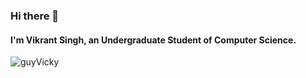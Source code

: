 ### Hi there 👋

#### I'm Vikrant Singh, an Undergraduate Student of Computer Science.

<p><img align="center" src="https://github-readme-streak-stats.herokuapp.com/?user=guyVicky&" alt="guyVicky" /></p>


<!--
**guyVicky/guyVicky** is a ✨ _special_ ✨ repository because its `README.md` (this file) appears on your GitHub profile.

Here are some ideas to get you started:

- 🔭 I’m currently working on ...
- 🌱 I’m currently learning ...
- 👯 I’m looking to collaborate on ...
- 🤔 I’m looking for help with ...
- 💬 Ask me about ...
- 📫 How to reach me: ...
- 😄 Pronouns: ...
- ⚡ Fun fact: ...
-->
